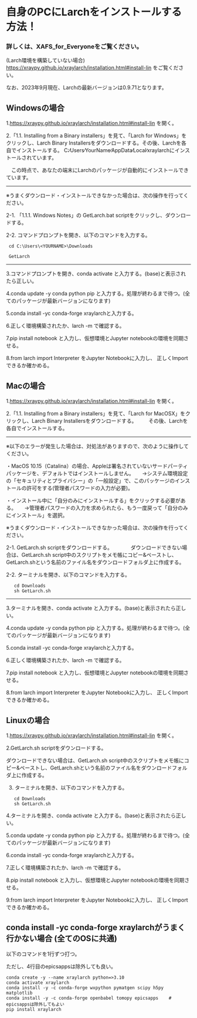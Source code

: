 # 自身のPCにLarchをインストールする方法！

### 詳しくは、XAFS_for_Everyoneをご覧ください。

(Larch環境を構築していない場合)
https://xraypy.github.io/xraylarch/installation.html#install-lin をご覧ください。

なお、2023年9月現在、Larchの最新バージョンは0.9.71となります。

## Windowsの場合

1.https://xraypy.github.io/xraylarch/installation.html#install-lin を開く。

2.「1.1. Installing from a Binary installers」を見て、「Larch for Windows」をクリックし、Larch Binary Installersをダウンロードする。その後、Larchを各自でインストールする。
   C:∕Users∕YourName∕AppData∕Local∕xraylarchにインストールされています。

　この時点で、あなたの端末にLarchのパッケージが自動的にインストールできています。

------------------------------------------------------------------------------
※うまくダウンロード・インストールできなかった場合は、次の操作を行ってください。

2-1. 「1.1.1. Windows Notes」の GetLarch.bat scriptをクリックし、ダウンロードする。

2-2. コマンドプロンプトを開き、以下のコマンドを入力する。
     
     cd C:\Users\<YOURNAME>\Downloads
     
     GetLarch
     
------------------------------------------------------------------------------

3.コマンドプロンプトを開き、conda activate と入力する。(base)と表示されたら正しい。

4.conda update -y conda python pip と入力する。処理が終わるまで待つ。(全てのパッケージが最新バージョンになります)

5.conda install -yc conda-forge xraylarchと入力する。

6.正しく環境構築されたか、larch -m で確認する。

7.pip install notebook と入力し、仮想環境とJupyter notebookの環境を同期させる。

8.from larch import Interpreter をJupyter Notebookに入力し、 正しくImportできるか確かめる。

## Macの場合
1.https://xraypy.github.io/xraylarch/installation.html#install-lin を開く。

2.「1.1. Installing from a Binary installers」を見て、「Larch for MacOSX」をクリックし、Larch Binary Installersをダウンロードする。
　　その後、Larchを各自でインストールする。

------------------------------------------------------------------------------------------------------------------------------------------------
※以下のエラーが発生した場合は、対処法がありますので、次のように操作してください。

・MacOS 10.15（Catalina）の場合、Appleは署名されていないサードパーティパッケージを、デフォルトではインストールしません。
　
 →システム環境設定の「セキュリティとプライバシー」の「一般設定」で、このパッケージのインストールの許可をする(管理者パスワードの入力が必要)。

・インストール中に「自分のみにインストールする」をクリックする必要がある。
　
 →管理者パスワードの入力を求められたら、もう一度戻って「自分のみにインストール」を選択。

※うまくダウンロード・インストールできなかった場合は、次の操作を行ってください。

2-1. GetLarch.sh scriptをダウンロードする。
　　　
     ダウンロードできない場合は、GetLarch.sh script中のスクリプトをメモ帳にコピー&ペーストし、GetLarch.shという名前のファイル名をダウンロードフォルダ上に作成する。

2-2. ターミナルを開き、以下のコマンドを入力する。
```
   cd Downloads
   sh GetLarch.sh
```   
------------------------------------------------------------------------------------------------------------------------------------------------

3.ターミナルを開き、conda activate と入力する。(base)と表示されたら正しい。

4.conda update -y conda python pip と入力する。処理が終わるまで待つ。(全てのパッケージが最新バージョンになります)

5.conda install -yc conda-forge xraylarchと入力する。

6.正しく環境構築されたか、larch -m で確認する。

7.pip install notebook と入力し、仮想環境とJupyter notebookの環境を同期させる。

8.from larch import Interpreter をJupyter Notebookに入力し、 正しくImportできるか確かめる。

## Linuxの場合
1.https://xraypy.github.io/xraylarch/installation.html#install-lin を開く。

2.GetLarch.sh scriptをダウンロードする。
  
  ダウンロードできない場合は、GetLarch.sh script中のスクリプトをメモ帳にコピー&ペーストし、GetLarch.shという名前のファイル名をダウンロードフォルダ上に作成する。

3. ターミナルを開き、以下のコマンドを入力する。
``` 
   cd Downloads
   sh GetLarch.sh
``` 
4.ターミナルを開き、conda activate と入力する。(base)と表示されたら正しい。

5.conda update -y conda python pip と入力する。処理が終わるまで待つ。(全てのパッケージが最新バージョンになります)

6.conda install -yc conda-forge xraylarchと入力する。

7.正しく環境構築されたか、larch -m で確認する。

8.pip install notebook と入力し、仮想環境とJupyter notebookの環境を同期させる。

9.from larch import Interpreter をJupyter Notebookに入力し、 正しくImportできるか確かめる。

## conda install -yc conda-forge xraylarchがうまく行かない場合 (全てのOSに共通)

以下のコマンドを1行ずつ打つ。

ただし、4行目のepicsappsは除外しても良い。
```
conda create -y --name xraylarch python=>3.10
conda activate xraylarch
conda install -y -c conda-forge wxpython pymatgen scipy h5py matplotlib
conda install -y -c conda-forge openbabel tomopy epicsapps    # epicsappsは除外してもよい
pip install xraylarch
```
